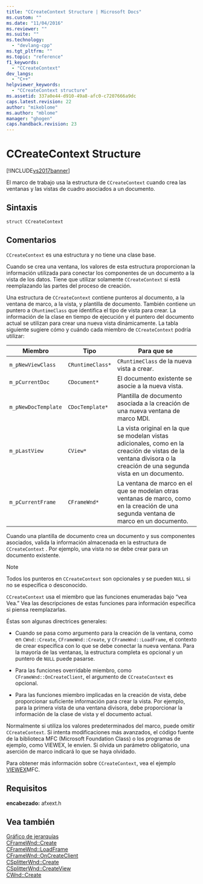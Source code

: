 ```yaml
---
title: "CCreateContext Structure | Microsoft Docs"
ms.custom: ""
ms.date: "11/04/2016"
ms.reviewer: ""
ms.suite: ""
ms.technology: 
  - "devlang-cpp"
ms.tgt_pltfrm: ""
ms.topic: "reference"
f1_keywords: 
  - "CCreateContext"
dev_langs: 
  - "C++"
helpviewer_keywords: 
  - "CCreateContext structure"
ms.assetid: 337a0e44-d910-49a8-afc0-c7207666a9dc
caps.latest.revision: 22
author: "mikeblome"
ms.author: "mblome"
manager: "ghogen"
caps.handback.revision: 23
---
```

# CCreateContext Structure
[!INCLUDE[vs2017banner](../../assembler/inline/includes/vs2017banner.md)]

El marco de trabajo usa la estructura de `CCreateContext` cuando crea las ventanas y las vistas de cuadro asociados a un documento.  
  
## Sintaxis  
  
```  
struct CCreateContext  
```  
  
## Comentarios  
 `CCreateContext` es una estructura y no tiene una clase base.  
  
 Cuando se crea una ventana, los valores de esta estructura proporcionan la información utilizada para conectar los componentes de un documento a la vista de los datos.  Tiene que utilizar solamente `CCreateContext` si está reemplazando las partes del proceso de creación.  
  
 Una estructura de `CCreateContext` contiene punteros al documento, a la ventana de marco, a la vista, y plantilla de documento.  También contiene un puntero a `CRuntimeClass` que identifica el tipo de vista para crear.  La información de la clase en tiempo de ejecución y el puntero del documento actual se utilizan para crear una nueva vista dinámicamente.  La tabla siguiente sugiere cómo y cuándo cada miembro de `CCreateContext` podría utilizar:  
  
|Miembro|Tipo|Para que se|  
|-------------|----------|-----------------|  
|`m_pNewViewClass`|`CRuntimeClass*`|`CRuntimeClass` de la nueva vista a crear.|  
|`m_pCurrentDoc`|`CDocument*`|El documento existente se asocie a la nueva vista.|  
|`m_pNewDocTemplate`|`CDocTemplate*`|Plantilla de documento asociada a la creación de una nueva ventana de marco MDI.|  
|`m_pLastView`|`CView*`|La vista original en la que se modelan vistas adicionales, como en la creación de vistas de la ventana divisora o la creación de una segunda vista en un documento.|  
|`m_pCurrentFrame`|`CFrameWnd*`|La ventana de marco en el que se modelan otras ventanas de marco, como en la creación de una segunda ventana de marco en un documento.|  
  
 Cuando una plantilla de documento crea un documento y sus componentes asociados, valida la información almacenada en la estructura de `CCreateContext` .  Por ejemplo, una vista no se debe crear para un documento existente.  
  
> [!NOTE]
>  Todos los punteros en `CCreateContext` son opcionales y se pueden `NULL` si no se especifica o desconocido.  
  
 `CCreateContext` usa el miembro que las funciones enumeradas bajo “vea Vea.” Vea las descripciones de estas funciones para información específica si piensa reemplazarlas.  
  
 Éstas son algunas directrices generales:  
  
-   Cuando se pasa como argumento para la creación de la ventana, como en `CWnd::Create`, `CFrameWnd::Create`, y `CFrameWnd::LoadFrame`, el contexto de crear especifica con lo que se debe conectar la nueva ventana.  Para la mayoría de las ventanas, la estructura completa es opcional y un puntero de `NULL` puede pasarse.  
  
-   Para las funciones overridable miembro, como `CFrameWnd::OnCreateClient`, el argumento de `CCreateContext` es opcional.  
  
-   Para las funciones miembro implicadas en la creación de vista, debe proporcionar suficiente información para crear la vista.  Por ejemplo, para la primera vista de una ventana divisora, debe proporcionar la información de la clase de vista y el documento actual.  
  
 Normalmente si utiliza los valores predeterminados del marco, puede omitir `CCreateContext`.  Si intenta modificaciones más avanzados, el código fuente de la biblioteca MFC \(Microsoft Foundation Class\) o los programas de ejemplo, como VIEWEX, le envíen.  Si olvida un parámetro obligatorio, una aserción de marco indicará lo que se haya olvidado.  
  
 Para obtener más información sobre `CCreateContext`, vea el ejemplo [VIEWEX](../../top/visual-cpp-samples.md)MFC.  
  
## Requisitos  
 **encabezado:** afxext.h  
  
## Vea también  
 [Gráfico de jerarquías](../../mfc/hierarchy-chart.md)   
 [CFrameWnd::Create](../Topic/CFrameWnd::Create.md)   
 [CFrameWnd::LoadFrame](../Topic/CFrameWnd::LoadFrame.md)   
 [CFrameWnd::OnCreateClient](../Topic/CFrameWnd::OnCreateClient.md)   
 [CSplitterWnd::Create](../Topic/CSplitterWnd::Create.md)   
 [CSplitterWnd::CreateView](../Topic/CSplitterWnd::CreateView.md)   
 [CWnd::Create](../Topic/CWnd::Create.md)
